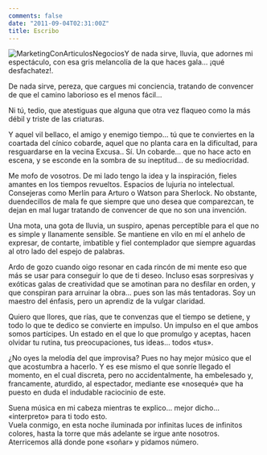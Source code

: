 ```yaml
---
comments: false
date: "2011-09-04T02:31:00Z"
title: Escribo
---
```


![](http://www.dmbnader.es/contenido/uploads/2011/09/MarketingConArticulosNegocios.jpg "MarketingConArticulosNegocios")Y
de nada sirve, lluvia, que adornes mi espectáculo, con esa gris
melancolía de la que haces gala... ¡qué desfachatez!.

De nada sirve, pereza, que cargues mi conciencia, tratando de convencer
de que el camino laborioso es el menos fácil...

Ni tú, tedio, que atestiguas que alguna que otra vez flaqueo como la más
débil y triste de las criaturas.

Y aquel vil bellaco, el amigo y enemigo tiempo... tú que te conviertes
en la coartada del cínico cobarde, aquel que no planta cara en la
dificultad, para resguardarse en la vecina Excusa.. Sí. Un cobarde...
que no hace acto en escena, y se esconde en la sombra de su ineptitud...
de su mediocridad.

Me mofo de vosotros. De mi lado tengo la idea y la inspiración, fieles
amantes en los tiempos revueltos. Espacios de lujuria no intelectual.
Consejeras como Merlín para Arturo o Watson para Sherlock. No obstante,
duendecillos de mala fe que siempre que uno desea que comparezcan, te
dejan en mal lugar tratando de convencer de que no son una invención.

Una mota, una gota de lluvia, un suspiro, apenas perceptible para el que
no es simple y llanamente sensible. Se mantiene en vilo en mí el anhelo
de expresar, de contarte, imbatible y fiel contemplador que siempre
aguardas al otro lado del espejo de palabras.<!--more-->

Ardo de gozo cuando oigo resonar en cada rincón de mi mente eso que más
se usar para conseguir lo que de ti deseo. Incluso esas sorpresivas y
exóticas galas de creatividad que se amotinan para no desfilar en orden,
y que conspiran para arruinar la obra... pues son las más tentadoras.
Soy un maestro del énfasis, pero un aprendiz de la vulgar claridad.

Quiero que llores, que rías, que te convenzas que el tiempo se detiene,
y todo lo que te dedico se convierte en impulso. Un impulso en el que
ambos somos partícipes. Un estado en el que lo que promulgo y aceptas,
hacen olvidar tu rutina, tus preocupaciones, tus ideas... todos «tus».

¿No oyes la melodía del que improvisa? Pues no hay mejor músico que el
que acostumbra a hacerlo. Y es ese mismo el que sonríe llegado el
momento, en el cual discreta, pero no accidentalmente, ha embelesado y,
francamente, aturdido, al espectador, mediante ese «nosequé» que ha
puesto en duda el indudable raciocinio de este.

Suena música en mi cabeza mientras te explico... mejor dicho...
«interpreto» para ti todo esto.  
Vuela conmigo, en esta noche iluminada por infinitas luces de infinitos
colores, hasta la torre que más adelante se irgue ante nosotros.
Aterricemos allá donde pone «soñar» y pidamos número.

